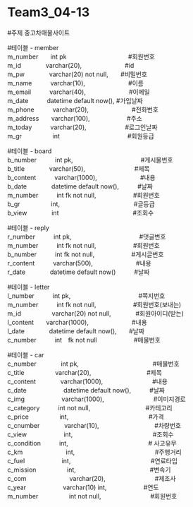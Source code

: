 # Team3_04-13

#주제 중고차매물사이트

#테이블 - member<br/>
m_number　　int pk　　　　　　　　　　#회원번호<br/>
m_id　　　　varchar(20),　　　　　　　#id<br/>
m_pw　　　　varchar(20) not null,　　#비밀번호<br/>
m_name　　　varchar(10),　　　　　　　#이름<br/>
m_email　　　varchar(40),　　　　　　　#이메일<br/>
m_date　　　datetime default now(), #가입날짜<br/>
m_phone　　　varchar(20),　　　　　　　#전화번호<br/>
m_address　　varchar(100),　　　　　　#주소<br/>
m_today　　　varchar(20),　　　　 　　#로그인날짜<br/>
m_gr　　　　　int　　　　　　　　　　　#회원등급<br/>

#테이블 - board<br/>
b_number　　　int pk,　　　　　　　　　　　#게시물번호<br/>
b_title　　　　varchar(50),　　　　　　　　#제목<br/>
b_content　　　varchar(1000),　　　　　　　#내용<br/>
b_date　　　　datetime default now(),　　　#날짜<br/>
m_number　　　int fk not null,　　　　　　#회원번호<br/>
b_gr　　　　　int,　　　　　　　　　　　　#글등급<br/>
b_view　　　　int　　　　　　　　　　　　#조회수<br/>

#테이블 - reply<br/>
r_number　　　int pk,　　　　　　　　　　　#댓글번호<br/>
m_number　　　int fk not null,　　　　　　#회원번호<br/>
b_number　　　int fk not null,　　　　　　#게시글번호<br/>
r_content　　　varchar(500),　　　　　　　#내용<br/>
r_date　　　　datetime default now()　　　#날짜<br/>

#테이블 - letter<br/>
l_number　　　int pk,　　　　　　　　　　　#쪽지번호<br/>
m_number　　　int fk not null,　　　　　　#회원번호(보내는)<br/>
m_id　　　　　varchar(20) not null,　　　　#회원아이디(받는)<br/>
l_content　　varchar(1000),　　　　　　　#내용<br/>
l_date　　　　datetime default now(),　　#날짜<br/>
c_number　　　int　fk not null　　　　　　#매물번호<br/>

#테이블 - car<br/>
c_number　　　　int pk,　　　　　　　　　　　　#매물번호<br/>
c_title　　　　　varchar(20),　　　　　　　　　#제목<br/>
c_content　　　　varchar(1000),　　　　　　　　#내용<br/>
c_date　　　　　　datetime default now(),　　　#날짜<br/>
c_img　　　　　　varchar(1000),　　　　　　　　#이미지경로<br/>
c_category　　　int not null,　　　　　　　　　#카테고리<br/>
c_price　　　　　int,　　　　　　　　　　　　　#가격<br/>
c_cnumber　　　　varchar(10),　　　　　　　　　#차량번호<br/>
c_view　　　　　　int,　　　　　　　　　　　　　#조회수<br/>
c_condition　　　int,　　　　　　　　　　　　　# 사고유무 <br/>
c_km　　　　　　　int,　　　　　　　　　　　　　#주행거리<br/>
c_fuel　　　　　　int,　　　　　　　　　　　　　#연료타입<br/>
c_mission　　　　　int,　　　　　　　　　　　　#변속기<br/>
c_com　　　　　　　varchar(20),　　　　　　　　#제조사<br/>
c_year　　　　　　varchar(10) int,　　　　　　#연도<br/>
m_number　　　　　int not null,　　　　　　　　#회원번호<br/>
